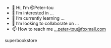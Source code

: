 - 👋 Hi, I’m @Peter-tou
- 👀 I’m interested in ...
- 🌱 I’m currently learning ...
- 💞️ I’m looking to collaborate on ...
- 📫 How to reach me ...peter-tou@foxmail.com

<!---
Peter-tou/Peter-tou is a ✨ special ✨ repository because its `README.md` (this file) appears on your GitHub profile.
You can click the Preview link to take a look at your changes.
--->
superbookstore
